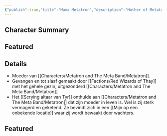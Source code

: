 ```yaml
---
{"publish":true,"title":"Mama Metatron","description":"Mother of Metatron the Magnificent","created":"2025-07-16T15:12:52.272+02:00","modified":"2025-07-16T20:41:12.160+02:00","cssclasses":""}
---
```


## Character Summary

## Featured

## Details
* Moeder van [[Characters/Metatron and The Meta Band/Metatron]].
* Gevangen en tot slaaf gemaakt door [[Factions/Red Wizards of Thay]] met het gehele gezin, uitgezonderd [[Characters/Metatron and The Meta Band/Metatron]]
* Het [[Scrying altaar van Tyr]] onthulde aan [[Characters/Metatron and The Meta Band/Metatron]] dat zijn moeder in leven is. Wel is zij sterk vermagerd en geketend. Ze bevindt zich in een [[Mijn op een onbekende locatie]] waar zij wordt bewaakt door wachters.

## Featured


